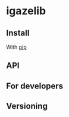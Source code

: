 # igazelib


## Install

With [pip](https://pypi.python.org/pypi/igazelib)


## API



## For developers


## Versioning
